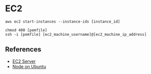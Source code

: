 # EC2

```
aws ec2 start-instances --instance-ids [instance_id]

chmod 400 [pemfile]
ssh -i [pemfile] [ec2_machine_username]@[ec2_machine_ip_address]
```

## References

- [EC2 Server](https://www.youtube.com/watch?v=T-Pum2TraX4)
- [Node on Ubuntu](https://www.freecodecamp.org/news/how-to-install-node-js-on-ubuntu/)
